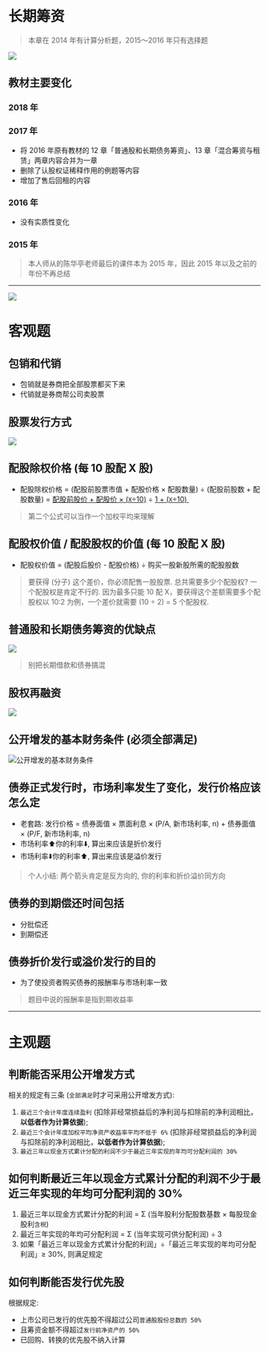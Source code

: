 # 长期筹资
> 本章在 2014 年有计算分析题，2015～2016 年只有选择题

![][image-1]

## 教材主要变化
### 2018 年
### 2017 年
- 将 2016 年原有教材的 12 章「普通股和长期债务筹资」、13 章「混合筹资与租赁」两章内容合并为一章
- 删除了认股权证稀释作用的例题等内容
- 增加了售后回租的内容
### 2016 年
- 没有实质性变化
### 2015 年
> 本人师从的陈华亭老师最后的课件本为 2015 年，因此 2015 年以及之前的年份不再总结

---- 
![][image-2]
# 客观题
## 包销和代销
- 包销就是券商把全部股票都买下来
- 代销就是券商帮公司卖股票

## 股票发行方式
![][image-3]

## 配股除权价格 (每 10 股配 X 股)
- 配股除权价格 = (配股前股票市值 + 配股价格 × 配股数量) ÷ (配股前股数 + 配股数量) = [配股前股价 + 配股价 × (`X`÷10)]() ÷ [1 + (`X`÷10) ][2]
> 第二个公式可以当作一个加权平均来理解

## 配股权价值 / 配股股权的价值 (每 10 股配 X 股)
- 配股权价值 = (配股后股价 - 配股价格) ÷ 购买一股新股所需的配股股数
> 要获得 (分子) 这个差价，你必须配售一股股票. 总共需要多少个配股权? 一个配股权是肯定不行的. 因为最多只能 10 配 X，要获得这个差额需要多个配股权以 10:2 为例，一个差价就需要 (10 ÷ 2) = 5 个配股权.

## 普通股和长期债务筹资的优缺点
![][image-4]
> 别把长期借款和债券搞混

## 股权再融资
![][image-5]

## 公开增发的基本财务条件 (必须全部满足)
![][image-6] 

## 债券正式发行时，市场利率发生了变化，发行价格应该怎么定
- 老套路: 发行价格 = 债券面值 × 票面利息 × (P/A, 新市场利率, n) + 债券面值 × (P/F, 新市场利率, n) 
- 市场利率⬆️你的利率⬇️, 算出来应该是折价发行
- 市场利率⬇️你的利率⬆️, 算出来应该是溢价发行
> 个人小结: 两个箭头肯定是反方向的, 你的利率和折价溢价同方向

## 债券的到期偿还时间包括
- 分批偿还
- 到期偿还

## 债券折价发行或溢价发行的目的
- 为了使投资者购买债券的报酬率与市场利率一致
> 题目中说的报酬率是指到期收益率

---- 
# 主观题
## 判断能否采用公开增发方式
相关的规定有三条 (`全部满足`时才可采用公开增发方式):
1. `最近三个会计年度连续盈利` (扣除非经常损益后的净利润与扣除前的净利润相比，**以低者作为计算依据**);
2. `最近三个会计年度加权平均净资产收益率平均不低于 6%` (扣除非经常损益后的净利润与扣除前的净利润相比，**以低者作为计算依据**);
3. `最近三年以现金方式累计分配的利润不少于最近三年实现的年均可分配利润的 30%`

## 如何判断最近三年以现金方式累计分配的利润不少于最近三年实现的年均可分配利润的 30%
1. 最近三年以现金方式累计分配的利润  = Σ (当年股利分配股数基数 × 每股现金股利`含税`) 
2. 最近三年实现的年均可分配利润 = Σ (当年实现可供分配利润) ÷ 3
3. 如果「最近三年以现金方式累计分配的利润」÷「最近三年实现的年均可分配利润」≥ 30%, 则满足规定

## 如何判断能否发行优先股
根据规定:
- 上市公司已发行的优先股不得超过公司`普通股股份总数的 50%`
- 且筹资金额不得超过`发行前净资产的 50%`
- 已回购、转换的优先股不纳入计算

[2]:	1%20+%20(%60X%60%C3%B710)

[image-1]:	https://ws1.sinaimg.cn/large/006tNc79gy1fpwcuw2dv8j309j06jab2.jpg
[image-2]:	https://ws1.sinaimg.cn/large/006tNc79gy1fpwdta6mqpj30jx07v78k.jpg
[image-3]:	https://ws4.sinaimg.cn/large/006tNc79gy1fpwd8g989kj31ee06k40k.jpg
[image-4]:	https://ws4.sinaimg.cn/large/006tNc79gy1fpwdndix1zj31kw0eewj8.jpg
[image-5]:	https://ws2.sinaimg.cn/large/006tNc79gy1fpwdqljsjxj30c404cwes.jpg
[image-6]:	https://ws1.sinaimg.cn/large/006tNc79gy1fpwbvo4h8nj30cz05t0t3.jpg "公开增发的基本财务条件"